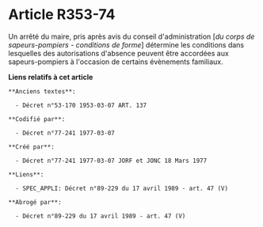 # Article R353-74

Un arrêté du maire, pris après avis du conseil d'administration [*du corps de sapeurs-pompiers - conditions de forme*]
détermine les conditions dans lesquelles des autorisations d'absence peuvent être accordées aux sapeurs-pompiers à l'occasion
de certains évènements familiaux.

**Liens relatifs à cet article**

	**Anciens textes**:

	  - Décret n°53-170 1953-03-07 ART. 137

	**Codifié par**:

	  - Décret n°77-241 1977-03-07

	**Créé par**:

	  - Décret n°77-241 1977-03-07 JORF et JONC 18 Mars 1977

	**Liens**:

	  - SPEC_APPLI: Décret n°89-229 du 17 avril 1989 - art. 47 (V)

	**Abrogé par**:

	  - Décret n°89-229 du 17 avril 1989 - art. 47 (V)
